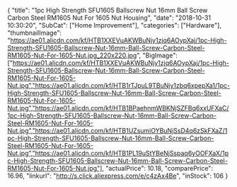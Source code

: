 {
	"title": "1pc High Strength SFU1605 Ballscrew Nut 16mm Ball Screw Carbon Steel RM1605 Nut For 1605 Nut Housing",
	"date": "2018-10-31 10:30:20",
	"SubCat": ["Home Improvement"],
	"categories": ["Hardware"],
	"thumbnailImage": "https://ae01.alicdn.com/kf/HTB1XXEVuAKWBuNjy1zjq6AOypXaj/1pc-High-Strength-SFU1605-Ballscrew-Nut-16mm-Ball-Screw-Carbon-Steel-RM1605-Nut-For-1605-Nut.jpg_220x220.jpg",
	"BigImage": ["https://ae01.alicdn.com/kf/HTB1XXEVuAKWBuNjy1zjq6AOypXaj/1pc-High-Strength-SFU1605-Ballscrew-Nut-16mm-Ball-Screw-Carbon-Steel-RM1605-Nut-For-1605-Nut.jpg","https://ae01.alicdn.com/kf/HTB1rTJpuL9TBuNjy1zbq6xpepXa1/1pc-High-Strength-SFU1605-Ballscrew-Nut-16mm-Ball-Screw-Carbon-Steel-RM1605-Nut-For-1605-Nut.jpg","https://ae01.alicdn.com/kf/HTB1BPaehnmWBKNjSZFBq6xxUFXaC/1pc-High-Strength-SFU1605-Ballscrew-Nut-16mm-Ball-Screw-Carbon-Steel-RM1605-Nut-For-1605-Nut.jpg","https://ae01.alicdn.com/kf/HTB1UZsumiOYBuNjSsD4q6zSkFXaZ/1pc-High-Strength-SFU1605-Ballscrew-Nut-16mm-Ball-Screw-Carbon-Steel-RM1605-Nut-For-1605-Nut.jpg","https://ae01.alicdn.com/kf/HTB1PL19uStYBeNjSspaq6yOOFXaX/1pc-High-Strength-SFU1605-Ballscrew-Nut-16mm-Ball-Screw-Carbon-Steel-RM1605-Nut-For-1605-Nut.jpg"],
	"actualPrice": 10.18,
	"comparePrice": 16.96,
	"linkurl": "http://s.click.aliexpress.com/e/c4zAx4Be",
	"inStock": 106
}
